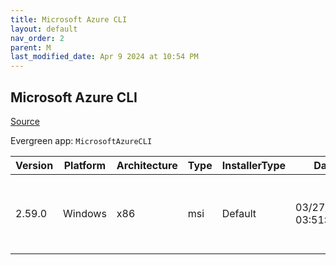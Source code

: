 ```yaml
---
title: Microsoft Azure CLI
layout: default
nav_order: 2
parent: M
last_modified_date: Apr 9 2024 at 10:54 PM
---
```


## Microsoft Azure CLI

[Source](https://learn.microsoft.com/en-au/cli/azure/)

Evergreen app: `MicrosoftAzureCLI`

| Version | Platform | Architecture | Type | InstallerType | Date                | Size     | URI                                                                                                                                                                                      |
| ------- | -------- | ------------ | ---- | ------------- | ------------------- | -------- | ---------------------------------------------------------------------------------------------------------------------------------------------------------------------------------------- |
| 2.59.0  | Windows  | x86          | msi  | Default       | 03/27/2024 03:51:52 | 70356992 | [https://github.com/Azure/azure-cli/releases/download/azure-cli-2.59.0/azure-cli-2.59.0.msi](https://github.com/Azure/azure-cli/releases/download/azure-cli-2.59.0/azure-cli-2.59.0.msi) |
